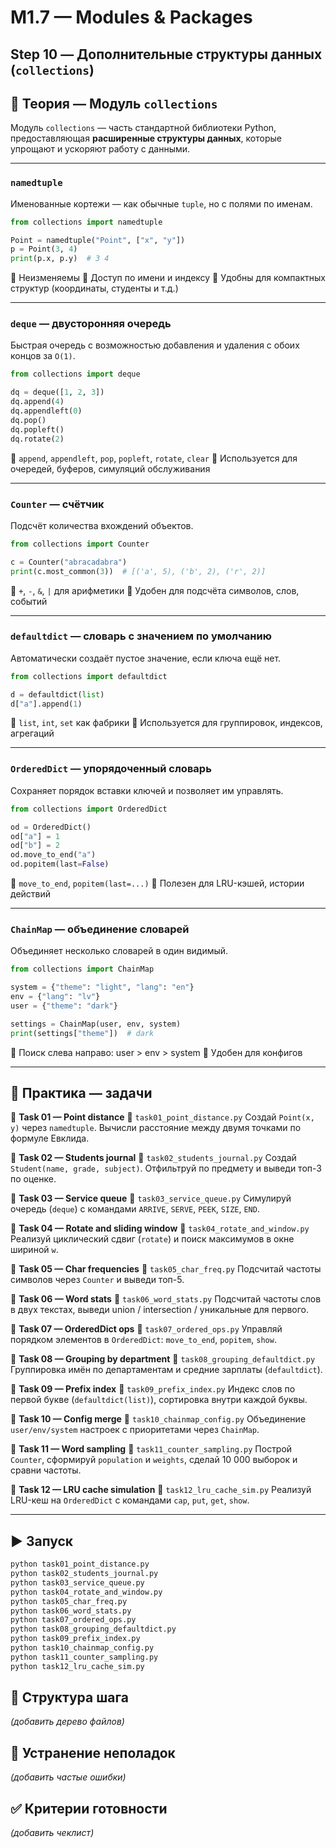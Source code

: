 # M1.7 — Modules & Packages
## Step 10 — Дополнительные структуры данных (`collections`)

## 📘 Теория — Модуль `collections`

Модуль `collections` — часть стандартной библиотеки Python, предоставляющая **расширенные структуры данных**, которые
упрощают и ускоряют работу с данными.

---

### `namedtuple`

Именованные кортежи — как обычные `tuple`, но с полями по именам.

```python
from collections import namedtuple

Point = namedtuple("Point", ["x", "y"])
p = Point(3, 4)
print(p.x, p.y)  # 3 4
```

🔹 Неизменяемы
🔹 Доступ по имени и индексу
🔹 Удобны для компактных структур (координаты, студенты и т.д.)

---

### `deque` — двусторонняя очередь

Быстрая очередь с возможностью добавления и удаления с обоих концов за `O(1)`.

```python
from collections import deque

dq = deque([1, 2, 3])
dq.append(4)
dq.appendleft(0)
dq.pop()
dq.popleft()
dq.rotate(2)
```

🔹 `append`, `appendleft`, `pop`, `popleft`, `rotate`, `clear`
🔹 Используется для очередей, буферов, симуляций обслуживания

---

### `Counter` — счётчик

Подсчёт количества вхождений объектов.

```python
from collections import Counter

c = Counter("abracadabra")
print(c.most_common(3))  # [('a', 5), ('b', 2), ('r', 2)]
```

🔹 `+`, `-`, `&`, `|` для арифметики
🔹 Удобен для подсчёта символов, слов, событий

---

### `defaultdict` — словарь с значением по умолчанию

Автоматически создаёт пустое значение, если ключа ещё нет.

```python
from collections import defaultdict

d = defaultdict(list)
d["a"].append(1)
```

🔹 `list`, `int`, `set` как фабрики
🔹 Используется для группировок, индексов, агрегаций

---

### `OrderedDict` — упорядоченный словарь

Сохраняет порядок вставки ключей и позволяет им управлять.

```python
from collections import OrderedDict

od = OrderedDict()
od["a"] = 1
od["b"] = 2
od.move_to_end("a")
od.popitem(last=False)
```

🔹 `move_to_end`, `popitem(last=...)`
🔹 Полезен для LRU-кэшей, истории действий

---

### `ChainMap` — объединение словарей

Объединяет несколько словарей в один видимый.

```python
from collections import ChainMap

system = {"theme": "light", "lang": "en"}
env = {"lang": "lv"}
user = {"theme": "dark"}

settings = ChainMap(user, env, system)
print(settings["theme"])  # dark
```

🔹 Поиск слева направо: user > env > system
🔹 Удобен для конфигов

---

## 🧪 Практика — задачи

🔹 **Task 01 — Point distance**
📂 `task01_point_distance.py`
Создай `Point(x, y)` через `namedtuple`. Вычисли расстояние между двумя точками по формуле Евклида.

🔹 **Task 02 — Students journal**
📂 `task02_students_journal.py`
Создай `Student(name, grade, subject)`. Отфильтруй по предмету и выведи топ-3 по оценке.

🔹 **Task 03 — Service queue**
📂 `task03_service_queue.py`
Симулируй очередь (`deque`) с командами `ARRIVE`, `SERVE`, `PEEK`, `SIZE`, `END`.

🔹 **Task 04 — Rotate and sliding window**
📂 `task04_rotate_and_window.py`
Реализуй циклический сдвиг (`rotate`) и поиск максимумов в окне шириной `w`.

🔹 **Task 05 — Char frequencies**
📂 `task05_char_freq.py`
Подсчитай частоты символов через `Counter` и выведи топ-5.

🔹 **Task 06 — Word stats**
📂 `task06_word_stats.py`
Подсчитай частоты слов в двух текстах, выведи union / intersection / уникальные для первого.

🔹 **Task 07 — OrderedDict ops**
📂 `task07_ordered_ops.py`
Управляй порядком элементов в `OrderedDict`: `move_to_end`, `popitem`, `show`.

🔹 **Task 08 — Grouping by department**
📂 `task08_grouping_defaultdict.py`
Группировка имён по департаментам и средние зарплаты (`defaultdict`).

🔹 **Task 09 — Prefix index**
📂 `task09_prefix_index.py`
Индекс слов по первой букве (`defaultdict(list)`), сортировка внутри каждой буквы.

🔹 **Task 10 — Config merge**
📂 `task10_chainmap_config.py`
Объединение `user/env/system` настроек с приоритетами через `ChainMap`.

🔹 **Task 11 — Word sampling**
📂 `task11_counter_sampling.py`
Построй `Counter`, сформируй `population` и `weights`, сделай 10 000 выборок и сравни частоты.

🔹 **Task 12 — LRU cache simulation**
📂 `task12_lru_cache_sim.py`
Реализуй LRU-кеш на `OrderedDict` с командами `cap`, `put`, `get`, `show`.

---

## ▶️ Запуск

```bash
python task01_point_distance.py
python task02_students_journal.py
python task03_service_queue.py
python task04_rotate_and_window.py
python task05_char_freq.py
python task06_word_stats.py
python task07_ordered_ops.py
python task08_grouping_defaultdict.py
python task09_prefix_index.py
python task10_chainmap_config.py
python task11_counter_sampling.py
python task12_lru_cache_sim.py
```


## 📁 Структура шага
_(добавить дерево файлов)_


## 🛟 Устранение неполадок
_(добавить частые ошибки)_


## ✅ Критерии готовности
_(добавить чеклист)_
